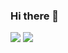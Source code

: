 ### Hi there 👋

![](https://raw.githubusercontent.com/Gatmatzd/github-stats/master/generated/overview.svg#gh-dark-mode-only)
![](https://raw.githubusercontent.com/Gatmatzd/github-stats/master/generated/overview.svg#gh-light-mode-only)